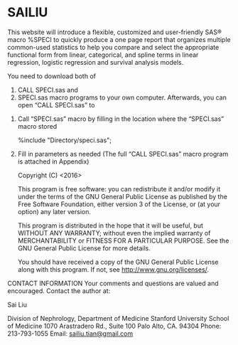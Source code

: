 # SAILIU

This website will introduce a flexible, customized and user-friendly SAS® macro %SPECI to quickly produce a one page report that organizes multiple common-used statistics to help you compare and select the appropriate functional form from linear, categorical, and spline terms in linear regression, logistic regression and survival analysis models. 

You need to download both of 
1) CALL SPECI.sas and 
2) SPECI.sas macro programs to your own computer. Afterwards, you can open “CALL SPECI.sas” to  

1. Call “SPECI.sas” macro by filling in the location where the “SPECI.sas” macro stored 

   %include "Directory/speci.sas";

2. Fill in parameters as needed (The full “CALL SPECI.sas” macro program is attached in Appendix)

    Copyright (C) <2016>  <Sai Liu>

    This program is free software: you can redistribute it and/or modify
    it under the terms of the GNU General Public License as published by
    the Free Software Foundation, either version 3 of the License, or
    (at your option) any later version.

    This program is distributed in the hope that it will be useful,
    but WITHOUT ANY WARRANTY; without even the implied warranty of
    MERCHANTABILITY or FITNESS FOR A PARTICULAR PURPOSE.  See the
    GNU General Public License for more details.

    You should have received a copy of the GNU General Public License
    along with this program.  If not, see <http://www.gnu.org/licenses/>.


CONTACT INFORMATION 
Your comments and questions are valued and encouraged. Contact the author at:

Sai Liu

Division of Nephrology, Department of Medicine 
Stanford University School of Medicine
1070 Arastradero Rd., Suite 100
Palo Alto, CA. 94304
Phone: 213-793-1055
Email: sailiu.tian@gmail.com

